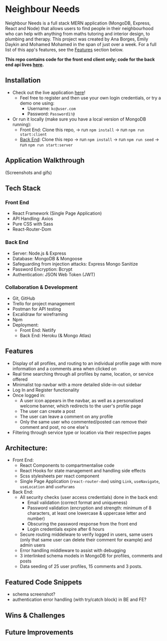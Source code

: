 # Neighbour Needs
Neighbour Needs is a full stack MERN application (MongoDB, Express, React and Node) that allows users to find people in their neighbourhood who can help with anything from maths tutoring and interior design, to plumbing and therapy. This project was created by Ana Borges, Emily Daykin and Mohamed Mohamed in the span of just over a week. For a full list of this app's features, see the [Features](#features) section below.

**This repo contains code for the front end client only; code for the back end api lives [here](https://github.com/momoh66/ga-project3-api).**

## Installation
- Check out the live application [here](https://neighbour-needs.netlify.app/)!
  - Feel free to register and then use your own login credentials, or try a demo one using:
    - Username: `kc@user.com`
    - Password: `Password1!@`
- Or run it locally (make sure you have a local version of MongoDB running):
  - Front End: Clone this repo, &#8594; run `npm install` &#8594; run `npm run start:client`
  - [Back End](https://github.com/momoh66/ga-project3-api): Clone this repo &#8594; run `npm install` &#8594; run `npm run seed` &#8594; run `npm run start:server` 

## Application Walkthrough
(Screenshots and gifs)

## Tech Stack
### Front End
- React Framework (Single Page Application)
- API Handling: Axios
- Pure CSS with Sass
- React-Router-Dom

### Back End
- Server: Node.js & Express
- Database: MongoDB & Mongoose
- Safeguarding from injection attacks: Express Mongo Sanitize
- Password Encryption: Bcrypt
- Authentication: JSON Web Token (JWT)

### Collaboration & Development
- Git, GitHub
- Trello for project management
- Postman for API testing
- Excalidraw for wireframing
- Npm
- Deployment:
  - Front End: Netlify
  - Back End: Heroku (& Mongo Atlas)

## Features
- Display of all profiles, and routing to an individual profile page with more information and a comments area when clicked on
- Real time searching through all profiles by name, location, or service offered
- Minimalist top navbar with a more detailed slide-in-out sidebar
- Log In and Register functionality
- Once logged in:
  - A user icon appears in the navbar, as well as a personalised welcome banner, which redirects to the user's profile page
  - The user can create a post
  - The user can leave a comment on any profile
  - Only the same user who commented/posted can remove their comment and post, no one else's
- Filtering through service type or location via their respective pages

## Architecture:
- Front End: 
  - React Components to compartmentalise code
  - React Hooks for state management and handling side effects
  - Scss stylesheets per react component
  - Single Page Application (`react-router-dom`) using `Link`, `useNavigate`, `useLocation` and `useParams`
- Back End:
  - All security checks (user access credentials) done in the back end:
    - Email validation (correct format and uniqueness)
    - Password validation (encryption and strength: minimum of 8 characters, at least one lowercase & uppercase letter and number)
    - Obscuring the password response from the front end
    - Login credentials expire after 6 hours
  - Secure routing middelware to verify logged in users, same users (only that same user can delete their comment for example) and admin users
  - Error handling middleware to assist with debugging
  - 3 interlinked schema models in MongoDB for profiles, comments and posts
  - Data seeding of 25 user profiles, 15 comments and 3 posts.


## Featured Code Snippets
- schema screenshot?
- authentication error handling (with try/catch block) in BE and FE?

## Wins & Challenges

## Future Improvements